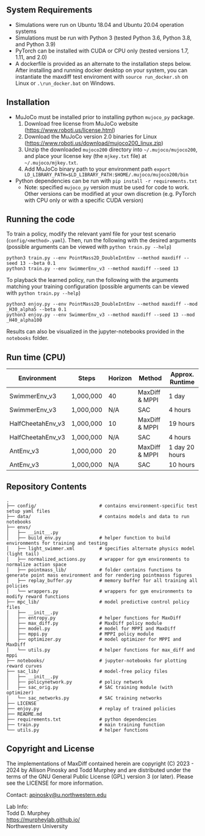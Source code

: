 ## System Requirements
- Simulations were run on Ubuntu 18.04 and Ubuntu 20.04 operation systems
- Simulations must be run with Python 3 (tested Python 3.6, Python 3.8, and Python 3.9)
- PyTorch can be installed with CUDA or CPU only (tested versions 1.7, 1.11, and 2.0)
- A dockerfile is provided as an alternate to the installation steps below. After installing and running docker desktop on your system, you can instantiate the maxdiff test enviroment with `source run_docker.sh` on Linux or `.\run_docker.bat` on Windows.


## Installation
- MuJoCo must be installed prior to installing python `mujoco_py` package. 
    1. Download free license from MuJoCo website (https://www.roboti.us/license.html)
    2. Download the MuJoCo version 2.0 binaries for Linux (https://www.roboti.us/download/mujoco200_linux.zip)
    3. Unzip the downloaded `mujoco200` directory into `~/.mujoco/mujoco200`, and place your license key (the `mjkey.txt` file) at `~/.mujoco/mjkey.txt`.
    4. Add MuJoCo binary path to your environment path `export LD_LIBRARY_PATH=$LD_LIBRARY_PATH:$HOME/.mujoco/mujoco200/bin`
- Python dependencies can be run with `pip install -r requirements.txt`
    - Note: specified `mujoco_py` version must be used for code to work. Other versions can be modified at your own discretion (e.g. PyTorch with CPU only or with a specific CUDA version)

## Running the code

To train a policy, modify the relevant yaml file for your test scenario (`config/<method>.yaml`). Then, run the following with the desired arguments (possible arguments can be viewed with `python train.py --help`)
```
python3 train.py --env PointMass2D_DoubleIntEnv --method maxdiff --seed 13 --beta 0.1
python3 train.py --env SwimmerEnv_v3 --method maxdiff --seed 13
```

To playback the learned policy, run the following with the arguments matching your training configuration (possible arguments can be viewed with `python train.py --help`)
```
python3 enjoy.py --env PointMass2D_DoubleIntEnv --method maxdiff --mod _H30_alpha5 --beta 0.1
python3 enjoy.py --env SwimmerEnv_v3 --method maxdiff --seed 13 --mod _H40_alpha100
```

Results can also be visualized in the jupyter-notebooks provided in the `notebooks` folder.

## Run time (CPU)

| Environment | Steps | Horizon | Method | Approx. Runtime | 
| -- | -- | --| -- | -- | 
| SwimmerEnv_v3 | 1,000,000 | 40 |  MaxDiff & MPPI | 1 day |
| SwimmerEnv_v3 | 1,000,000 | N/A | SAC | 4 hours |
| HalfCheetahEnv_v3 | 1,000,000 | 10 | MaxDiff & MPPI| 19 hours |
| HalfCheetahEnv_v3 | 1,000,000 | N/A | SAC | 4 hours |
| AntEnv_v3 | 1,000,000 | 20 | MaxDiff & MPPI | 1 day 20 hours |
| AntEnv_v3 |  1,000,000 | N/A | SAC | 10 hours |


## Repository Contents

```
.
├── config/                       # contains environment-specific test setup yaml files
├── data/                         # contains models and data to run notebooks
├── envs/
│   ├── __init__.py
│   ├── build_env.py              # helper function to build environments for training and testing
│   ├── light_swimmer.xml         # specifies alternate physics model (light tail)
│   ├── normalized_actions.py     # wrapper for gym environments to normalize action space
│   ├── pointmass_lib/            # folder contains functions to generate point mass environment and for rendering pointmasss figures
│   ├── replay_buffer.py          # memory buffer for all training all policies
│   └── wrappers.py               # wrappers for gym environments to modify reward functions
├── mpc_lib/                      # model predictive control policy files
│   ├── __init__.py
│   ├── entropy.py                # helper functions for MaxDiff
│   ├── max_diff.py               # MaxDiff policy module        
│   ├── model.py                  # model for MPPI and MaxDiff
│   ├── mppi.py                   # MPPI policy module
│   ├── optimizer.py              # model optimizer for MPPI and MaxDiff
│   └── utils.py                  # helper functions for max_diff and mppi
├── notebooks/                    # jupyter-notebooks for plotting reward curves
├── sac_lib/                      # model-free policy files
│   ├── __init__.py
│   ├── policynetwork.py          # policy network
│   ├── sac_orig.py               # SAC training module (with optimizer)
│   └── sac_networks.py           # SAC training networks
├── LICENSE
├── enjoy.py                      # replay of trained policies
├── README.md
├── requirements.txt              # python dependencies
├── train.py                      # main training function
└── utils.py                      # helper functions
```

## Copyright and License

The implementations of MaxDiff contained herein are copyright (C) 2023 - 2024 by Allison Pinosky and Todd Murphey and are distributed under the terms of the GNU General Public License (GPL) version 3 (or later). Please see the LICENSE for more information.

Contact: apinosky@u.northwestern.edu

Lab Info:  
Todd D. Murphey  
https://murpheylab.github.io/  
Northwestern University  
